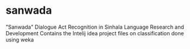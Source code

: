sanwada
=======

"Sanwada" Dialogue Act Recognition in Sinhala Language Research and Development
Contains the Intelij idea project files on classification done using weka
